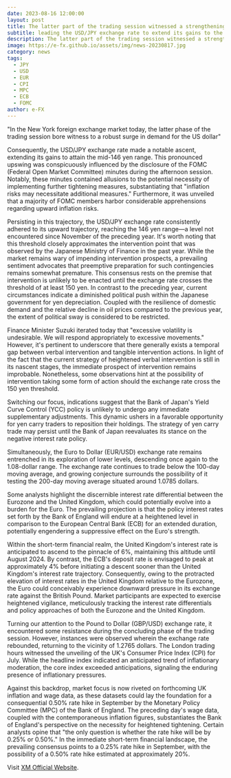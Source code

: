 ```yaml
---
date: 2023-08-16 12:00:00
layout: post
title: The latter part of the trading session witnessed a strengthening demand for the US dollar
subtitle: leading the USD/JPY exchange rate to extend its gains to the mid-146 yen range.
description: The latter part of the trading session witnessed a strengthening demand for the US dollar, leading the USD/JPY exchange rate to extend its gains to the mid-146 yen range.
image: https://e-fx.github.io/assets/img/news-20230817.jpg
category: news
tags:
  - JPY
  - USD
  - EUR
  - CPI
  - MPC
  - ECB
  - FOMC
author: e-FX
---
```


"In the New York foreign exchange market today, the latter phase of the trading session bore witness to a robust surge in demand for the US dollar"

 Consequently, the USD/JPY exchange rate made a notable ascent, extending its gains to attain the mid-146 yen range. This pronounced upswing was conspicuously influenced by the disclosure of the FOMC (Federal Open Market Committee) minutes during the afternoon session. Notably, these minutes contained allusions to the potential necessity of implementing further tightening measures, substantiating that "inflation risks may necessitate additional measures." Furthermore, it was unveiled that a majority of FOMC members harbor considerable apprehensions regarding upward inflation risks.

Persisting in this trajectory, the USD/JPY exchange rate consistently adhered to its upward trajectory, reaching the 146 yen range—a level not encountered since November of the preceding year. It's worth noting that this threshold closely approximates the intervention point that was observed by the Japanese Ministry of Finance in the past year. While the market remains wary of impending intervention prospects, a prevailing sentiment advocates that preemptive preparation for such contingencies remains somewhat premature. This consensus rests on the premise that intervention is unlikely to be enacted until the exchange rate crosses the threshold of at least 150 yen. In contrast to the preceding year, current circumstances indicate a diminished political push within the Japanese government for yen depreciation. Coupled with the resilience of domestic demand and the relative decline in oil prices compared to the previous year, the extent of political sway is considered to be restricted.

Finance Minister Suzuki iterated today that "excessive volatility is undesirable. We will respond appropriately to excessive movements." However, it's pertinent to underscore that there generally exists a temporal gap between verbal intervention and tangible intervention actions. In light of the fact that the current strategy of heightened verbal intervention is still in its nascent stages, the immediate prospect of intervention remains improbable. Nonetheless, some observations hint at the possibility of intervention taking some form of action should the exchange rate cross the 150 yen threshold.

Switching our focus, indications suggest that the Bank of Japan's Yield Curve Control (YCC) policy is unlikely to undergo any immediate supplementary adjustments. This dynamic ushers in a favorable opportunity for yen carry traders to reposition their holdings. The strategy of yen carry trade may persist until the Bank of Japan reevaluates its stance on the negative interest rate policy.

Simultaneously, the Euro to Dollar (EUR/USD) exchange rate remains entrenched in its exploration of lower levels, descending once again to the 1.08-dollar range. The exchange rate continues to trade below the 100-day moving average, and growing conjecture surrounds the possibility of it testing the 200-day moving average situated around 1.0785 dollars.

Some analysts highlight the discernible interest rate differential between the Eurozone and the United Kingdom, which could potentially evolve into a burden for the Euro. The prevailing projection is that the policy interest rates set forth by the Bank of England will endure at a heightened level in comparison to the European Central Bank (ECB) for an extended duration, potentially engendering a suppressive effect on the Euro's strength.

Within the short-term financial realm, the United Kingdom's interest rate is anticipated to ascend to the pinnacle of 6%, maintaining this altitude until August 2024. By contrast, the ECB's deposit rate is envisaged to peak at approximately 4% before initiating a descent sooner than the United Kingdom's interest rate trajectory. Consequently, owing to the protracted elevation of interest rates in the United Kingdom relative to the Eurozone, the Euro could conceivably experience downward pressure in its exchange rate against the British Pound. Market participants are expected to exercise heightened vigilance, meticulously tracking the interest rate differentials and policy approaches of both the Eurozone and the United Kingdom.

Turning our attention to the Pound to Dollar (GBP/USD) exchange rate, it encountered some resistance during the concluding phase of the trading session. However, instances were observed wherein the exchange rate rebounded, returning to the vicinity of 1.2765 dollars. The London trading hours witnessed the unveiling of the UK's Consumer Price Index (CPI) for July. While the headline index indicated an anticipated trend of inflationary moderation, the core index exceeded anticipations, signaling the enduring presence of inflationary pressures.

Against this backdrop, market focus is now riveted on forthcoming UK inflation and wage data, as these datasets could lay the foundation for a consequential 0.50% rate hike in September by the Monetary Policy Committee (MPC) of the Bank of England. The preceding day's wage data, coupled with the contemporaneous inflation figures, substantiates the Bank of England's perspective on the necessity for heightened tightening. Certain analysts opine that "the only question is whether the rate hike will be by 0.25% or 0.50%." In the immediate short-term financial landscape, the prevailing consensus points to a 0.25% rate hike in September, with the possibility of a 0.50% rate hike estimated at approximately 20%.

Visit [XM Official Website](https://clicks.pipaffiliates.com/c?c=550036&l=en&p=0).